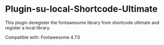 # Plugin-su-local-Shortcode-Ultimate

This plugin deregister the fontawesome library from shortcode ultimate and register a local library.

Compatible with: Fontawesome 4.7.0
